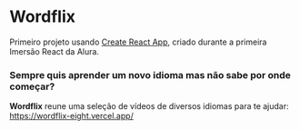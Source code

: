 # Wordflix
Primeiro projeto usando [Create React App](https://github.com/facebook/create-react-app), criado durante a primeira Imersão React da Alura.

### Sempre quis aprender um novo idioma mas não sabe por onde começar?
**Wordflix** reune uma seleção de vídeos de diversos idiomas para te ajudar: <https://wordflix-eight.vercel.app/>
